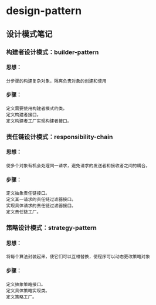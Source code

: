 # design-pattern
## 设计模式笔记


### 构建者设计模式：builder-pattern

#### 思想：
    分步骤的构建复杂对象，隔离负责对象的创建和使用

#### 步骤：
    定义需要使用构建者模式的类。
    定义构建者接口。
    定义构建者工厂实现构建者接口。

### 责任链设计模式：responsibility-chain

#### 思想：
    使多个对象有机会处理同一请求，避免请求的发送者和接收者之间的耦合。

#### 步骤：
    定义抽象责任链接口。
    定义某一请求的责任链过滤器接口。
    实现具体请求的责任链过滤器接口。
    定义责任链工厂。


### 策略设计模式：strategy-pattern

#### 思想：
    将每个算法封装起来，使它们可以互相替换，使程序可以动态更改策略对象

#### 步骤：
    定义抽象策略接口。
    定义具体策略实现类。
    定义策略工厂。